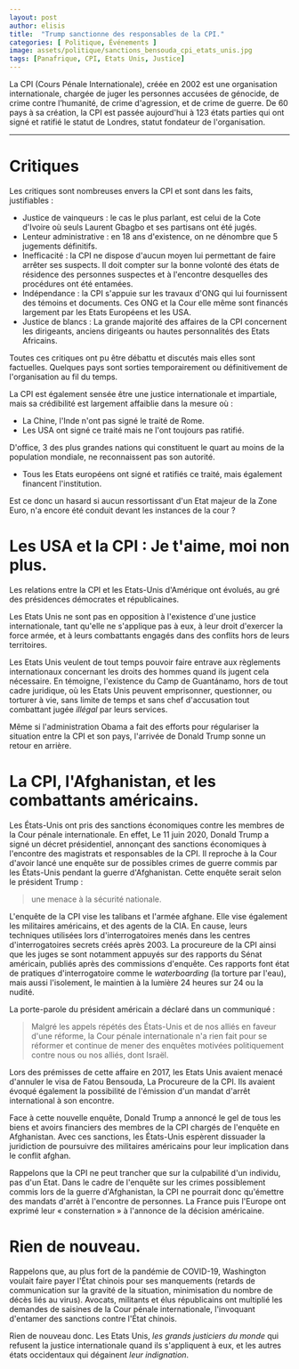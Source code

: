 ```yaml
---
layout: post
author: elisis
title:  "Trump sanctionne des responsables de la CPI."
categories: [ Politique, Événements ]
image: assets/politique/sanctions_bensouda_cpi_etats_unis.jpg
tags: [Panafrique, CPI, Etats Unis, Justice]
---
```



La CPI (Cours Pénale Internationale), créée en 2002 est une organisation internationale, chargée de juger les personnes accusées de génocide, de crime contre l’humanité, de crime d'agression, et de crime de guerre. De 60 pays à sa création, la CPI est passée aujourd'hui à 123 états parties qui ont signé et ratifié le statut de Londres, statut fondateur de l'organisation.

--- 

# Critiques

Les critiques sont nombreuses envers la CPI et sont dans les faits, justifiables : 

 - Justice de vainqueurs : le cas le plus parlant, est celui de la Cote d'Ivoire où seuls Laurent Gbagbo et ses partisans ont été jugés.
 - Lenteur administrative : en 18 ans d'existence, on ne dénombre que 5 jugements définitifs.
 - Inefficacité : la CPI ne dispose d'aucun moyen lui permettant de faire arrêter ses suspects. Il doit compter sur la bonne volonté des états de résidence des personnes suspectes et à l'encontre desquelles des procédures ont été entamées.
 - Indépendance : la CPI s'appuie sur les travaux d'ONG qui lui fournissent des témoins et documents. Ces ONG et la Cour elle même sont financés largement par les Etats Européens et les USA.
 - Justice de blancs : La grande majorité des affaires de la CPI concernent les dirigeants, anciens dirigeants ou hautes personnalités des Etats Africains.


Toutes ces critiques ont pu être débattu et discutés mais elles sont factuelles. Quelques pays sont sorties temporairement ou définitivement de l'organisation au fil du temps. 

La CPI est également sensée être une justice internationale et impartiale, mais sa crédibilité est largement affaiblie dans la mesure où : 
- La Chine, l'Inde n'ont pas signé le traité de Rome.
- Les USA ont signé ce traité mais ne l'ont toujours pas ratifié.

D'office, 3 des plus grandes nations qui constituent le quart au moins de la population mondiale, ne reconnaissent pas son autorité.

- Tous les Etats européens ont signé et ratifiés ce traité, mais également financent l'institution.

Est ce donc un hasard si aucun ressortissant d'un Etat majeur de la Zone Euro, n'a encore été conduit devant les instances de la cour ?


# Les USA et la CPI : Je t'aime, moi non plus.

Les relations entre la CPI et les Etats-Unis d'Amérique ont évolués, au gré des présidences démocrates et républicaines.

Les Etats Unis ne sont pas en opposition à l'existence d'une justice internationale, tant qu'elle ne s'applique pas à eux, à leur droit d'exercer la force armée, et à leurs combattants engagés dans des conflits hors de leurs territoires.

Les Etats Unis veulent de tout temps pouvoir faire entrave aux règlements internationaux concernant les droits des hommes quand ils jugent cela nécessaire. En témoigne, l'existence du Camp de Guantánamo, hors de tout cadre juridique, où les Etats Unis peuvent emprisonner, questionner, ou torturer à vie, sans limite de temps et sans chef d'accusation tout combattant jugée *illégal* par leurs services.

Même si l'administration Obama a fait des efforts pour régulariser la situation entre la CPI et son pays, l'arrivée de Donald Trump sonne un retour en arrière.

# La CPI, l'Afghanistan, et les combattants américains.

Les États-Unis ont pris des sanctions économiques contre les membres de la Cour pénale internationale. En effet, Le 11 juin 2020, Donald Trump a signé un  décret présidentiel, annonçant des sanctions économiques à l'encontre des magistrats et responsables de la CPI.  Il reproche à la Cour d'avoir lancé une enquête sur de possibles crimes de guerre commis par les États-Unis pendant la guerre d'Afghanistan. Cette enquête serait selon le président Trump : 

> une menace à la sécurité nationale.

L'enquête de la CPI vise les talibans et l'armée afghane. Elle vise également les militaires américains, et des agents de la CIA. En cause, leurs techniques utilisées lors d'interrogatoires menés dans les centres d'interrogatoires secrets créés après 2003. La procureure de la CPI ainsi que les juges se sont notamment appuyés sur des rapports du Sénat américain, publiés après des commissions d'enquête. Ces rapports font état de pratiques d'interrogatoire comme le  _waterboarding_  (la torture par l'eau), mais aussi l'isolement, le maintien à la lumière 24 heures sur 24 ou la nudité.

La porte-parole du président américain a déclaré dans un communiqué : 

> Malgré les appels répétés des États-Unis et de nos alliés en faveur
> d'une réforme, la Cour pénale internationale n'a rien fait pour se
> réformer et continue de mener des enquêtes motivées politiquement
> contre nous ou nos alliés, dont Israël.

Lors des prémisses de cette affaire en 2017, les Etats Unis avaient menacé d'annuler le visa de Fatou Bensouda, La Procureure de la CPI. Ils avaient évoqué également la possibilité de l'émission d'un mandat d'arrêt international à son encontre.

Face à cette nouvelle enquête, Donald Trump a annoncé le gel de tous les biens et avoirs financiers des membres de la CPI chargés de l'enquête en Afghanistan. Avec ces sanctions, les États-Unis espèrent dissuader la juridiction de poursuivre des militaires américains pour leur implication dans le conflit afghan.

Rappelons que la CPI ne peut trancher que sur la culpabilité d'un individu, pas d'un Etat. Dans le cadre de l'enquête sur les crimes possiblement commis lors de la guerre d'Afghanistan, la CPI ne pourrait donc qu'émettre des mandats d'arrêt à l'encontre de personnes.  La France puis l'Europe ont exprimé leur « consternation » à l'annonce de la décision américaine.


# Rien de nouveau.

Rappelons que, au plus fort de la pandémie de COVID-19, Washington voulait faire payer l'État chinois pour ses manquements (retards de communication sur la gravité de la situation, minimisation du nombre de décès liés au virus). Avocats, militants et élus républicains ont multiplié les demandes de saisines de la Cour pénale internationale, l'invoquant d'entamer des sanctions contre l'État chinois. 

Rien de nouveau donc. Les Etats Unis, *les grands justiciers du monde* qui refusent la justice internationale quand ils s'appliquent à eux, et les autres états occidentaux qui dégainent *leur indignation*.


